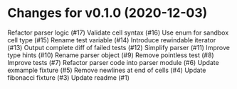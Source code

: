 # Changes for v0.1.0 (2020-12-03)
Refactor parser logic (#17)
Validate cell syntax (#16)
Use enum for sandbox cell type (#15)
Rename test variable (#14)
Introduce rewindable iterator (#13)
Output complete diff of failed tests (#12)
Simplify parser (#11)
Improve type hints (#10)
Rename parser object (#9)
Remove pointless test (#8)
Improve tests (#7)
Refactor parser code into parser module (#6)
Update exmample fixture (#5)
Remove newlines at end of cells (#4)
Update fibonacci fixture (#3)
Update readme (#1)

